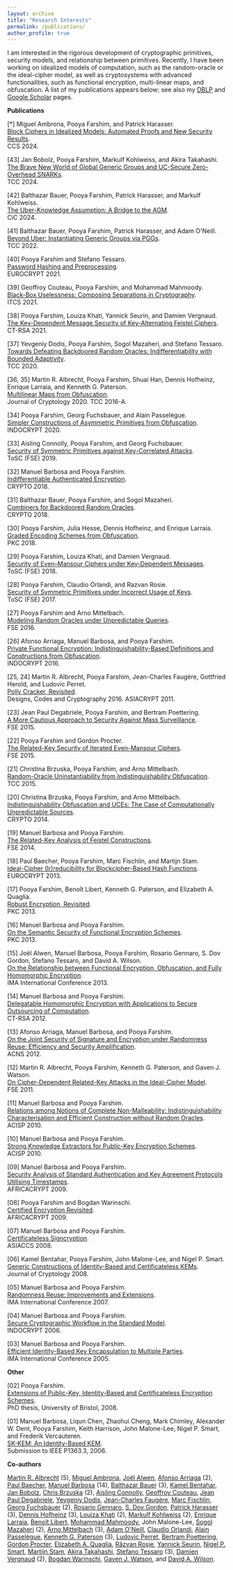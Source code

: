 ```yaml
---
layout: archive
title: "Research Interests"
permalink: /publications/
author_profile: true
---
```


<p>
	I am interested in the rigorous development of cryptographic primitives, security models, and relationship between primitives. Recently, I have been working on idealized models of computation, such as the random-oracle or the ideal-cipher model, as well as cryptosystems with advanced functionalities, such as functional encryption, multi-linear maps, and obfuscation. A list of my publications appears below; see also my <a href="http://www.informatik.uni-trier.de/~ley/db/indices/a-tree/f/Farshim:Pooya.html">DBLP</a> and <a href="http://scholar.google.com/citations?user=w_Pjc6MAAAAJ&amp;hl=en">Google Scholar</a> pages.
</p>
<p>
	<b>Publications</b>
</p>
<p>
	[*] Miguel Ambrona, Pooya Farshim, and Patrick Harasser.<br>
	<a href="https://eprint.iacr.org/2024/">Block Ciphers in Idealized Models: Automated Proofs and New Security Results</a>.<br>
	CCS 2024.
</p>

<p>
	[43] Jan Bobolz, Pooya Farshim, Markulf Kohlweiss, and Akira Takahashi.<br>
	<a href="https://eprint.iacr.org/2024/818">The Brave New World of Global Generic Groups and UC-Secure Zero-Overhead SNARKs</a>.<br>
	TCC 2024.
</p>

<p>
	[42] Balthazar Bauer, Pooya Farshim, Patrick Harasser, and Markulf Kohlweiss.<br>
	<a href="https://eprint.iacr.org/2023/1601">The Uber-Knowledge Assumption: A Bridge to the AGM</a>.<br>
	CiC 2024.
</p>

<p>
	[41] Balthazar Bauer, Pooya Farshim, Patrick Harasser, and Adam O'Neill.<br>
	<a href="https://eprint.iacr.org/2022/1502">Beyond Uber: Instantiating Generic Groups via PGGs</a>.<br>
	TCC 2022.
</p>
<p>
	[40] Pooya Farshim and Stefano Tessaro.<br>
	<a href="https://iacr.org/cryptodb/data/paper.php?pubkey=30908">Password Hashing and Preprocessing</a>.<br>
	EUROCRYPT 2021.
</p>
<p>
	[39] Geoffroy Couteau, Pooya Farshim, and Mohammad Mahmoody.<br>
	<a href="https://eprint.iacr.org/2021/016">Black-Box Uselessness: Composing Separations in Cryptography</a>.<br>
	ITCS 2021.
</p>
<p>
	[38] Pooya Farshim, Louiza Khati, Yannick Seurin, and Damien Vergnaud.<br>
	<a href="https://eprint.iacr.org/2021/330">The Key-Dependent Message Security of Key-Alternating Feistel Ciphers</a>.<br>
	CT-RSA 2021.
</p>
<p>
	[37] Yevgeniy Dodis, Pooya Farshim, Sogol Mazaheri, and Stefano Tessaro.<br>
	<a href="https://eprint.iacr.org/2020/1199">Towards Defeating Backdoored Random Oracles: Indifferentiability with Bounded Adaptivity</a>.<br>
	TCC 2020.
</p>
<p>
	[36, 35] Martin R. Albrecht, Pooya Farshim, Shuai Han, Dennis Hofheinz, Enrique Larraia, and Kenneth G. Paterson.<br>
	<a href="https://eprint.iacr.org/2015/780">Multilinear Maps from Obfuscation</a>.<br>
	Journal of Cryptology 2020. TCC 2016-A.<br>
</p>
<p>
	[34] Pooya Farshim, Georg Fuchsbauer, and Alain Passelègue.<br>
	<a href="https://eprint.iacr.org/2018/576">Simpler Constructions of Asymmetric Primitives from Obfuscation</a>.<br>
	INDOCRYPT 2020.
</p>
<p>
	[33] Aisling Connolly, Pooya Farshim, and Georg Fuchsbauer.<br>
	<a href="https://eprint.iacr.org/2019/1000">Security of Symmetric Primitives against Key-Correlated Attacks</a>.<br>
	ToSC (FSE) 2019.
</p>
<p>
	[32] Manuel Barbosa and Pooya Farshim.<br>
	<a href="https://eprint.iacr.org/2018/547">Indifferentiable Authenticated Encryption</a>.<br>
	CRYPTO 2018.
</p>
<p>
	[31] Balthazar Bauer, Pooya Farshim, and Sogol Mazaheri.<br>
	<a href="https://eprint.iacr.org/2018/770">Combiners for Backdoored Random Oracles</a>.<br>
	CRYPTO 2018.
</p>
<p>
	[30] Pooya Farshim, Julia Hesse, Dennis Hofheinz, and Enrique Larraia.<br>
	<a href="https://eprint.iacr.org/2018/011">Graded Encoding Schemes from Obfuscation</a>.<br>
	PKC 2018.
</p>
<p>
	[29] Pooya Farshim, Louiza Khati, and Damien Vergnaud.<br>
	<a href="https://eprint.iacr.org/2017/475">Security of Even–Mansour Ciphers under Key-Dependent Messages</a>.<br>
	ToSC (FSE) 2018.
</p>
<p>
	[28] Pooya Farshim, Claudio Orlandi, and Razvan Rosie.<br>
	<a href="http://tosc.iacr.org/index.php/ToSC/article/view/604/545">Security of Symmetric Primitives under Incorrect Usage of Keys</a>.<br>
	ToSC (FSE) 2017.
</p>
<p>
	[27] Pooya Farshim and Arno Mittelbach.<br>
	<a href="https://eprint.iacr.org/2016/423.pdf">Modeling Random Oracles under Unpredictable Queries</a>.<br>
	FSE 2016.
</p>
<p>
	[26] Afonso Arriaga, Manuel Barbosa, and Pooya Farshim.<br>
	<a href="http://eprint.iacr.org/2016/018.pdf">Private Functional Encryption: Indistinguishability-Based Definitions and Constructions from Obfuscation</a>.<br>
	INDOCRYPT 2016.
</p>
<p>
	[25, 24] Martin R. Albrecht, Pooya Farshim, Jean-Charles Faugère, Gottfried Herold, and Ludovic Perret.<br>
	<a href="http://eprint.iacr.org/2011/289">Polly Cracker, Revisited</a>.<br>
	Designs, Codes and Cryptography 2016. ASIACRYPT 2011.<br>
</p>
<p>
	[23] Jean Paul Degabriele, Pooya Farshim, and Bertram Poettering.<br>
	<a href="http://eprint.iacr.org/2015/748">A More Cautious Approach to Security Against Mass Surveillance</a>.<br>
	FSE 2015.
</p>
<p>
	[22] Pooya Farshim and Gordon Procter.<br>
	<a href="http://eprint.iacr.org/2014/953">The Related-Key Security of Iterated Even-Mansour Ciphers</a>.<br>
	FSE 2015.
</p>
<p>
	[21] Christina Brzuska, Pooya Farshim, and Arno Mittelbach.<br>
	<a href="http://eprint.iacr.org/2014/867">Random-Oracle Uninstantiability from Indistinguishability Obfuscation</a>.<br>
	TCC 2015.
</p>
<p>
	[20] Christina Brzuska, Pooya Farshim, and Arno Mittelbach.<br>
	<a href="http://eprint.iacr.org/2014/099">Indistinguishability Obfuscation and UCEs: The Case of Computationally Unpredictable Sources</a>.<br>
	CRYPTO 2014.
</p>
<p>
	[19] Manuel Barbosa and Pooya Farshim.<br>
	<a href="http://eprint.iacr.org/2014/093">The Related-Key Analysis of Feistel Constructions</a>.<br>
	FSE 2014.
</p>
<p>
	[18] Paul Baecher, Pooya Farshim, Marc Fischlin, and Martijn Stam.<br>
	<a href="http://eprint.iacr.org/2013/350">Ideal-Cipher (Ir)reducibility for Blockcipher-Based Hash Functions</a>.<br>
	EUROCRYPT 2013.
</p>
<p>
	[17] Pooya Farshim, Benoît Libert, Kenneth G. Paterson, and Elizabeth A. Quaglia.<br>
	<a href="http://eprint.iacr.org/2012/673">Robust Encryption, Revisited</a>.<br>
	PKC 2013.
</p>
<p>
	[16] Manuel Barbosa and Pooya Farshim.<br>
	<a href="http://eprint.iacr.org/2012/474">On the Semantic Security of Functional Encryption Schemes</a>.<br>
	PKC 2013.
</p>
<p>
	[15] Joël Alwen, Manuel Barbosa, Pooya Farshim, Rosario Gennaro, S. Dov Gordon, Stefano Tessaro, and David A. Wilson.<br>
	<a href="http://link.springer.com/chapter/10.1007/978-3-642-45239-0_5">On the Relationship between Functional Encryption, Obfuscation, and Fully Homomorphic Encryption</a>.<br>
	IMA International Conference 2013.
</p>
<p>
	[14] Manuel Barbosa and Pooya Farshim.<br>
	<a href="http://eprint.iacr.org/2011/215">Delegatable Homomorphic Encryption with Applications to Secure Outsourcing of Computation</a>.<br>
	CT-RSA 2012.
</p>
<p>
	[13] Afonso Arriaga, Manuel Barbosa, and Pooya Farshim.<br>
	<a href="http://eprint.iacr.org/2012/382">On the Joint Security of Signature and Encryption under Randomness Reuse: Efficiency and Security Amplification</a>.<br>
	ACNS 2012.
</p>
<p>
	[12] Martin R. Albrecht, Pooya Farshim, Kenneth G. Paterson, and Gaven J. Watson.<br>
	<a href="http://eprint.iacr.org/2011/213">On Cipher-Dependent Related-Key Attacks in the Ideal-Cipher Model</a>.<br>
	FSE 2011.
</p>
<p>
	[11] Manuel Barbosa and Pooya Farshim.<br>
	<a href="http://farshim.files.wordpress.com/2011/09/strongcca_full.pdf">Relations among Notions of Complete Non-Malleability: Indistinguishability Characterisation and Efficient Construction without Random Oracles</a>.<br>
	ACISP 2010.
</p>
<p>
	[10] Manuel Barbosa and Pooya Farshim.<br>
	<a href="http://farshim.files.wordpress.com/2011/09/strongextractors_full.pdf">Strong Knowledge Extractors for Public-Key Encryption Schemes</a>.<br>
	ACISP 2010.
</p>
<p>
	[09] Manuel Barbosa and Pooya Farshim.<br>
	<a href="http://farshim.files.wordpress.com/2011/09/ts.pdf">Security Analysis of Standard Authentication and Key Agreement Protocols Utilising Timestamps</a>.<br>
	AFRICACRYPT 2009.
</p>
<p>
	[08] Pooya Farshim and Bogdan Warinschi.<br>
	<a href="http://farshim.files.wordpress.com/2011/09/newcl.pdf">Certified Encryption Revisited</a>.<br>
	AFRICACRYPT 2009.
</p>
<p>
	[07] Manuel Barbosa and Pooya Farshim.<br>
	<a href="http://eprint.iacr.org/2008/143">Certificateless Signcryption</a>.<br>
	ASIACCS 2008.
</p>
<p>
	[06] Kamel Bentahar, Pooya Farshim, John Malone-Lee, and Nigel P. Smart.<br>
	<a href="http://eprint.iacr.org/2005/058">Generic Constructions of Identity-Based and Certificateless KEMs</a>.<br>
	Journal of Cryptology 2008.
</p>
<p>
	[05] Manuel Barbosa and Pooya Farshim.<br>
	<a href="http://farshim.files.wordpress.com/2011/09/reuse.pdf">Randomness Reuse: Improvements and Extensions</a>.<br>
	IMA International Conference 2007.
</p>
<p>
	[04] Manuel Barbosa and Pooya Farshim.<br>
	<a href="http://eprint.iacr.org/2006/450">Secure Cryptographic Workflow in the Standard Model</a>.<br>
	INDOCRYPT 2006.
</p>
<p>
	[03] Manuel Barbosa and Pooya Farshim.<br>
	<a href="http://eprint.iacr.org/2005/217">Efficient Identity-Based Key Encapsulation to Multiple Parties</a>.<br>
	IMA International Conference 2005.
</p>
<p>
	<strong>Other</strong>
</p>
<p>
	[02] Pooya Farshim.<br>
	<a href="http://www.cs.bris.ac.uk/Publications/Papers/2000842.pdf">Extensions of Public-Key, Identity-Based and Certificateless Encryption Schemes</a>.<br>
	PhD thesis, University of Bristol, 2008.
</p>
<p>
	[01] Manuel Barbosa, Liqun Chen, Zhaohui Cheng, Mark Chimley, Alexander W. Dent, Pooya Farshim, Keith Harrison, John Malone-Lee, Nigel P. Smart, and Frederik Vercauteren.<br>
	<a href="http://grouper.ieee.org/groups/1363/IBC/submissions/Barbosa-SK-KEM-2006-06.pdf">SK-KEM: An Identity-Based KEM</a>.<br>
	Submission to IEEE P1363.3, 2006.
</p>
<p>
	<strong>Co-authors</strong>
</p>
<p>
	<a href="http://martinralbrecht.wordpress.com">Martin R. Albrecht</a> (5),
	<a href="https://miguel-ambrona.github.io/">Miguel Ambrona</a>, 
	<a href="http://www.informatik.uni-trier.de/~ley/pers/hd/a/Alwen:Jo=euml=l.html">Joël Alwen</a>, 
	<a href="https://wwwen.uni.lu/snt/people/afonso_delerue_arriaga">Afonso Arriaga</a> (2), 
	<a href="http://www.cdc.informatik.tu-darmstadt.de/~baecher/">Paul Baecher</a>, 
	<a href="http://www3.di.uminho.pt/~mbb/">Manuel Barbosa</a> (14), 
	<a href="https://www.iacr.org/cryptodb/data/author.php?authorkey=10628"> Balthazar Bauer</a> (3), 
	<a href="http://scholar.google.co.uk/citations?user=5RPtPhYAAAAJ&amp;hl=en">Kamel Bentahar</a>, 
	<a href="https://jan-bobolz.de/">Jan Bobolz</a>, 
	<a href="http://chrisbrzuska.de">Chris Brzuska</a> (2), 
	<a href="https://www.di.ens.fr/aisling.connolly/research/">Aisling Connolly</a>, 
	<a href="http://www.geoffroycouteau.fr/">Geoffroy Couteau</a>, 
	<a href="http://www.isg.rhul.ac.uk/~psai074/">Jean Paul Degabriele</a>, 
	<a href="https://cs.nyu.edu/~dodis/">Yevgeniy Dodis</a>, 
	<a href="http://www-calfor.lip6.fr/~jcf/">Jean-Charles Faugère</a>, 
	<a href="http://www.fischlin.de">Marc Fischlin</a>, 
	<a href="https://www.di.ens.fr/~fuchsbau/">Georg Fuchsbauer</a> (2), 
	<a href="http://www-cs.ccny.cuny.edu/~rosario/">Rosario Gennaro</a>, 
	<a href="http://www.cs.columbia.edu/~gordon/">S. Dov Gordon</a>, 
	<a href="https://www.cryptoplexity.informatik.tu-darmstadt.de/cryptoplexity/team_cryptoplexity/patrick_harasser_cryptoplexity/index.en.jsp">Patrick Harasser</a> (3), 
	<a href="https://crypto.iti.kit.edu/hofheinz">Dennis Hofheinz</a> (3), 
	<a href="http://fr.viadeo.com/fr/profile/louiza.khati">Louiza Khati</a> (2),
	<a href="https://homepages.inf.ed.ac.uk/mkohlwei/">Markulf Kohlweiss</a> (2), 
	<a href="https://www.cs.bris.ac.uk/home/cseldv/">Enrique Larraia</a>, 
	<a href="https://research.technicolor.com/~BenoitLibert">Benoît Libert</a>, 
	<a href="https://www.cs.virginia.edu/~mohammad/">Mohammad Mahmoody</a>, John Malone-Lee, 
	<a href="http://www.cryptoplexity.informatik.tu-darmstadt.de/members/sogolmazaheri/sogolmazaheri.en.jsp">Sogol Mazaheri</a> (2), 
	<a href="http://www.arno-mittelbach.de">Arno Mittelbach</a> (3), 
	<a href="https://groups.cs.umass.edu/oneill/">Adam O'Neill</a>, 
	<a href="http://www.cs.au.dk/~orlandi/">Claudio Orlandi</a>, 
	<a href="http://www.di.ens.fr/~passelegue/">Alain Passelègue</a>, 
	<a href="http://www.isg.rhul.ac.uk/~kp/">Kenneth G. Paterson</a> (3), 
	<a href="http://www-polsys.lip6.fr/~perret/">Ludovic Perret</a>, 
	<a href="http://www.foc.rub.de/people/poettering.html.en">Bertram Poettering</a>, 
	<a href="http://scholar.google.co.uk/citations?user=oMbi7_oAAAAJ&amp;hl=en">Gordon Procter</a>, 
	<a href="http://lizquaglia.wordpress.com/‎">Elizabeth A. Quaglia</a>, <a href="https://www.di.ens.fr/RazvanRosie.html.en">Răzvan Roşie</a>, 
	<a href="http://yannickseurin.free.fr/">Yannick Seurin</a>, 
	<a href="http://www.cs.bris.ac.uk/~nigel/">Nigel P. Smart</a>, 
	<a href="http://www.cs.bris.ac.uk/~stam/">Martijn Stam</a>, 
	<a href="https://akiratk0355.github.io/">Akira Takahashi</a>, 
	<a href="http://people.csail.mit.edu/tessaro/">Stefano Tessaro</a> (3), 
	<a href="http://www.di.ens.fr/~vergnaud/">Damien Vergnaud</a> (2), 
	<a href="http://www.cs.bris.ac.uk/~bogdan/">Bogdan Warinschi</a>, 
	<a href="http://www.cs.bris.ac.uk/home/csgww/">Gaven J. Watson</a>, and 
	<a href="http://web.mit.edu/dwilson/www/">David A. Wilson</a>.
</p>